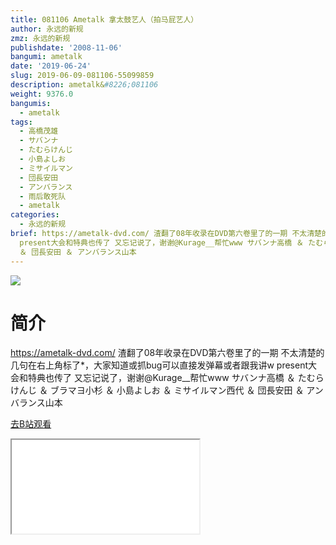 ```yaml
---
title: 081106 Ametalk 拿太鼓艺人（拍马屁艺人）
author: 永远的新规
zmz: 永远的新规
publishdate: '2008-11-06'
bangumi: ametalk
date: '2019-06-24'
slug: 2019-06-09-081106-55099859
description: ametalk&#8226;081106
weight: 9376.0
bangumis:
  - ametalk
tags:
  - 高橋茂雄
  - サバンナ
  - たむらけんじ
  - 小島よしお
  - ミサイルマン
  - 団長安田
  - アンバランス
  - 雨后敢死队
  - ametalk
categories:
  - 永远的新规
brief: https://ametalk-dvd.com/ 渣翻了08年收录在DVD第六卷里了的一期 不太清楚的几句在右上角标了*，大家知道或抓bug可以直接发弹幕或者跟我讲w
  present大会和特典也传了 又忘记说了，谢谢@Kurage__帮忙www サバンナ高橋 ＆ たむらけんじ ＆ ブラマヨ小杉 ＆ 小島よしお ＆ ミサイルマン西代
  ＆ 団長安田 ＆ アンバランス山本
---
```

![](https://raw.githubusercontent.com/tcgriffith/owaraisite/master/static/tmpimg/f2d5741907c90c809a15adfaae7dfd0f05f8f17c.jpg.480.jpg)
# 简介  
https://ametalk-dvd.com/
渣翻了08年收录在DVD第六卷里了的一期
不太清楚的几句在右上角标了*，大家知道或抓bug可以直接发弹幕或者跟我讲w
present大会和特典也传了
又忘记说了，谢谢@Kurage__帮忙www
サバンナ高橋 ＆ たむらけんじ ＆ ブラマヨ小杉 ＆ 小島よしお ＆ ミサイルマン西代 ＆ 団長安田 ＆ アンバランス山本  

[去B站观看](https://www.bilibili.com/video/av55099859/)
<div class ="resp-container"><iframe class="testiframe" src="//player.bilibili.com/player.html?aid=55099859"", scrolling="no", allowfullscreen="true" > </iframe></div> 
